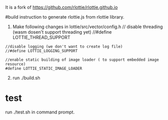 It is a fork of https://github.com/rlottie/rlottie.github.io

#build instruction to generate rlottie.js from rlottie library.
   1. Make following changes in lottie/src/vector/config.h
    // disable threading  (wasm dosen't support threading yet)
    //#define LOTTIE_THREAD_SUPPORT

    //disable logging (we don't want to create log file)
    //#define LOTTIE_LOGGING_SUPPORT

    //enable static building of image loader ( to support embedded image resource)
    #define LOTTIE_STATIC_IMAGE_LOADER
   2. run ./build.sh
   
 # test
   run ./test.sh in command prompt.
    
